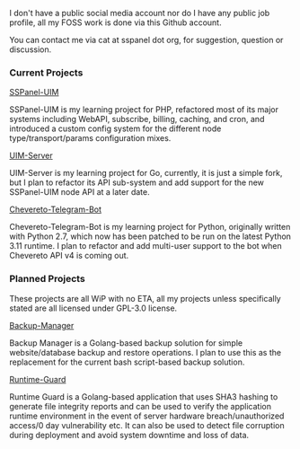 I don't have a public social media account nor do I have any public job profile, all my FOSS work is done via this Github account.


You can contact me via cat at sspanel dot org, for suggestion, question or discussion.

### Current Projects

[SSPanel-UIM](https://github.com/SSPanel-UIM/SSPanel-UIM-Dev)

SSPanel-UIM is my learning project for PHP, refactored most of its major systems including WebAPI, subscribe, billing, caching, and cron, and introduced a custom config system for the different node type/transport/params configuration mixes.

[UIM-Server](https://github.com/SSPanel-UIM/UIM-Server)

UIM-Server is my learning project for Go, currently, it is just a simple fork, but I plan to refactor its API sub-system and add support for the new SSPanel-UIM node API at a later date.

[Chevereto-Telegram-Bot](https://github.com/M1Screw/Chevereto-Telegram-Bot)

Chevereto-Telegram-Bot is my learning project for Python, originally written with Python 2.7, which now has been patched to be run on the latest Python 3.11 runtime. I plan to refactor and add multi-user support to the bot when Chevereto API v4 is coming out.

### Planned Projects

These projects are all WiP with no ETA, all my projects unless specifically stated are all licensed under GPL-3.0 license.

[Backup-Manager](https://github.com/M1Screw/Backup-Manager)

Backup Manager is a Golang-based backup solution for simple website/database backup and restore operations. I plan to use this as the replacement for the current bash script-based backup solution.

[Runtime-Guard](https://github.com/M1Screw/Runtime-Guard)

Runtime Guard is a Golang-based application that uses SHA3 hashing to generate file integrity reports and can be used to verify the application runtime environment in the event of server hardware breach/unauthorized access/0 day vulnerability etc. It can also be used to detect file corruption during deployment and avoid system downtime and loss of data.
